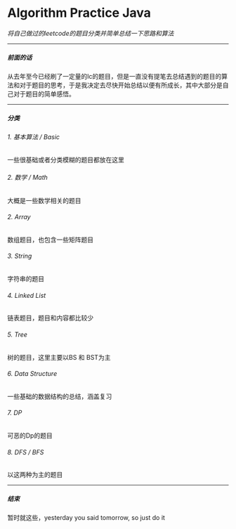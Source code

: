 # Algorithm Practice Java
*将自己做过的leetcode的题目分类并简单总结一下思路和算法*

--------------------------------------------------------
##### 前面的话
从去年至今已经刷了一定量的lc的题目，但是一直没有提笔去总结遇到的题目的算法和对于题目的思考，于是我决定去尽快开始总结以便有所成长，其中大部分是自己对于题目的简单感悟。

--------------------------------------------------------
##### 分类
###### 1. 基本算法 / Basic
一些很基础或者分类模糊的题目都放在这里
###### 2. 数学 / Math
大概是一些数学相关的题目
###### 2. Array
数组题目，也包含一些矩阵题目
###### 3. String
字符串的题目
###### 4. Linked List
链表题目，题目和内容都比较少
###### 5. Tree
树的题目，这里主要以BS 和 BST为主
###### 6. Data Structure
一些基础的数据结构的总结，涵盖复习
###### 7. DP
可恶的Dp的题目
###### 8. DFS / BFS
以这两种为主的题目

--------------------------------------------------------
##### 结束
暂时就这些，yesterday you said tomorrow, so just do it


